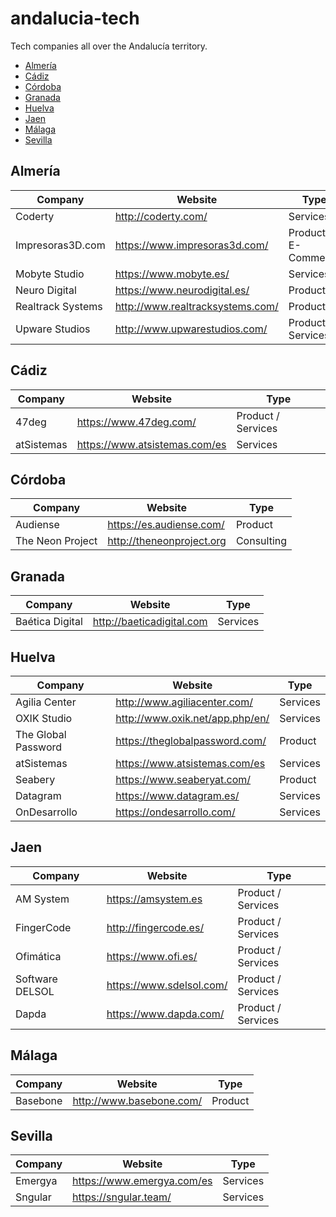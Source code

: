# andalucia-tech
Tech companies all over the Andalucía territory.

- [Almería](#almeria)
- [Cádiz](#cadiz)
- [Córdoba](#cordoba)
- [Granada](#granada)
- [Huelva](#huelva)
- [Jaen](#jaen)
- [Málaga](#malaga)
- [Sevilla](#sevilla)

<a id="almeria"></a>
## Almería

Company | Website | Type
-- | -- | --
Coderty | http://coderty.com/ | Services
Impresoras3D.com | https://www.impresoras3d.com/ | Product / E-Commerce
Mobyte Studio | https://www.mobyte.es/ | Services
Neuro Digital | https://www.neurodigital.es/ | Product
Realtrack Systems | http://www.realtracksystems.com/ | Product
Upware Studios | http://www.upwarestudios.com/ | Product / Services

<a id="cadiz"></a>
## Cádiz

Company | Website | Type
-- | -- | --
47deg | https://www.47deg.com/ | Product / Services
atSistemas | https://www.atsistemas.com/es | Services

<a id="cordoba"></a>
## Córdoba

Company | Website | Type
-- | -- | --
Audiense | https://es.audiense.com/ | Product
The Neon Project | http://theneonproject.org | Consulting

<a id="granada"></a>
## Granada

Company | Website | Type
-- | -- | --
Baética Digital | http://baeticadigital.com | Services

<a id="huelva"></a>
## Huelva

Company | Website | Type
-- | -- | --
Agilia Center | http://www.agiliacenter.com/ | Services
OXIK Studio | http://www.oxik.net/app.php/en/ | Services
The Global Password | https://theglobalpassword.com/ | Product
atSistemas | https://www.atsistemas.com/es | Services
Seabery | https://www.seaberyat.com/ | Product
Datagram | https://www.datagram.es/ | Services
OnDesarrollo | https://ondesarrollo.com/ | Services

<a id="jaen"></a>
## Jaen

Company | Website | Type
-- | -- | --
AM System | https://amsystem.es | Product / Services
FingerCode | http://fingercode.es/ | Product / Services
Ofimática | https://www.ofi.es/ | Product / Services
Software DELSOL | https://www.sdelsol.com/ | Product / Services
Dapda | https://www.dapda.com/ | Product / Services


<a id="malaga"></a>
## Málaga

Company | Website | Type
-- | -- | --
Basebone | http://www.basebone.com/ | Product

<a id="sevilla"></a>
## Sevilla

Company | Website | Type
-- | -- | --
Emergya | https://www.emergya.com/es | Services
Sngular | https://sngular.team/ | Services
